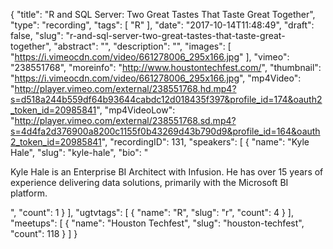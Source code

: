 {
  "title": "R and SQL Server: Two Great Tastes That Taste Great Together",
  "type": "recording",
  "tags": [
    "R"
  ],
  "date": "2017-10-14T11:48:49",
  "draft": false,
  "slug": "r-and-sql-server-two-great-tastes-that-taste-great-together",
  "abstract": "",
  "description": "",
  "images": [
    "https://i.vimeocdn.com/video/661278006_295x166.jpg"
  ],
  "vimeo": "238551768",
  "moreinfo": "http://www.houstontechfest.com/",
  "thumbnail": "https://i.vimeocdn.com/video/661278006_295x166.jpg",
  "mp4Video": "http://player.vimeo.com/external/238551768.hd.mp4?s=d518a244b559df64b93644cabdc12d018435f397&profile_id=174&oauth2_token_id=20985841",
  "mp4VideoLow": "http://player.vimeo.com/external/238551768.sd.mp4?s=4d4fa2d376900a8200c1155f0b43269d43b790d9&profile_id=164&oauth2_token_id=20985841",
  "recordingID": 131,
  "speakers": [
    {
      "name": "Kyle Hale",
      "slug": "kyle-hale",
      "bio": "<p>Kyle Hale is an Enterprise BI Architect with Infusion. He has over 15 years of experience delivering data solutions, primarily with the Microsoft BI platform.</p>",
      "count": 1
    }
  ],
  "ugtvtags": [
    {
      "name": "R",
      "slug": "r",
      "count": 4
    }
  ],
  "meetups": [
    {
      "name": "Houston Techfest",
      "slug": "houston-techfest",
      "count": 118
    }
  ]
}